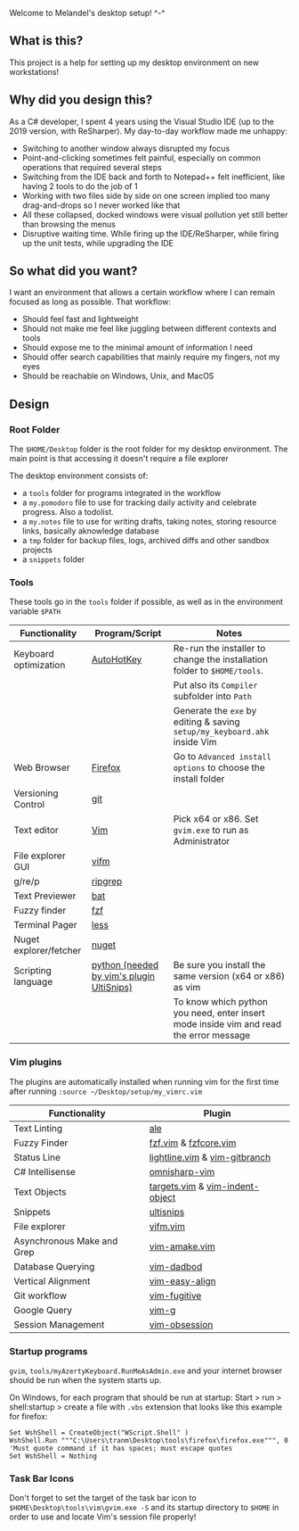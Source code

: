 Welcome to Melandel's desktop setup! ^-^

## What is this? ##
This project is a help for setting up my desktop environment on new workstations!

## Why did you design this? ##
As a C# developer, I spent 4 years using the Visual Studio IDE (up to the 2019 version, with ReSharper). My day-to-day workflow made me unhappy:
* Switching to another window always disrupted my focus
* Point-and-clicking sometimes felt painful, especially on common operations that required several steps
* Switching from the IDE back and forth to Notepad++ felt inefficient, like having 2 tools to do the job of 1
* Working with two files side by side on one screen implied too many drag-and-drops so I never worked like that
* All these collapsed, docked windows were visual pollution yet still better than browsing the menus
* Disruptive waiting time. While firing up the IDE/ReSharper, while firing up the unit tests, while upgrading the IDE

## So what did you want? ##
I want an environment that allows a certain workflow where I can remain focused as long as possible. That workflow:
* Should feel fast and lightweight
* Should not make me feel like juggling between different contexts and tools
* Should expose me to the minimal amount of information I need
* Should offer search capabilities that mainly require my fingers, not my eyes
* Should be reachable on Windows, Unix, and MacOS

## Design ##

### Root Folder ###

The `$HOME/Desktop` folder is the root folder for my desktop environment. The main point is that accessing it doesn't require a file explorer

The desktop environment consists of:
* a `tools` folder for programs integrated in the workflow
* a `my.pomodoro` file to use for tracking daily activity and celebrate progress. Also a todolist.
* a `my.notes` file to use for writing drafts, taking notes, storing resource links, basically aknowledge database
* a `tmp` folder for backup files, logs, archived diffs and other sandbox projects
* a `snippets` folder 

### Tools ###

These tools go in the `tools` folder if possible, as well as in the environment variable `$PATH`


| Functionality          | Program/Script                                                                                               | Notes                                                                                  |
| ---------------        | -------                                                                                                      | -----                                                                                  |
| Keyboard optimization  | [AutoHotKey](https://www.autohotkey.com/)                                                                    | Re-run the installer to change the installation folder to `$HOME/tools`.               |
|                        |                                                                                                              | Put also its `Compiler` subfolder into `Path`                                          |
|                        |                                                                                                              | Generate the `exe` by editing & saving `setup/my_keyboard.ahk` inside Vim              |
| Web Browser            | [Firefox](https://www.mozilla.org/en-US/firefox/new/)                                                        | Go to `Advanced install options` to choose the install folder                          |
| Versioning Control     | [git](https://git-scm.com/downloads)                                                                         |                                                                                        |
| Text editor            | [Vim](https://github.com/vim/vim-win32-installer/releases)                                                   | Pick x64 or x86. Set `gvim.exe` to run as Administrator                                |
| File explorer GUI      | [vifm](https://vifm.info/downloads.shtml)                                                                    |                                                                                        |
| g/re/p                 | [ripgrep](https://github.com/BurntSushi/ripgrep/releases)                                                    |                                                                                        |
| Text Previewer         | [bat](https://github.com/sharkdp/bat/releases)                                                               |                                                                                        |
| Fuzzy finder           | [fzf](https://github.com/junegunn/fzf-bin/releases)                                                          |                                                                                        |
| Terminal Pager         | [less](https://github.com/Pscx/Pscx/blob/81b76cfdb1343f84880e0e2cd647db5c56cf354b/Imports/Less-394/less.exe) |                                                                                        |
| Nuget explorer/fetcher | [nuget](https://www.nuget.org/downloads)                                                                     |                                                                                        |
| Scripting language     | [python (needed by vim's plugin UltiSnips)](https://www.python.org/downloads/windows/)                       | Be sure you install the same version (x64 or x86) as vim                               |
|                        |                                                                                                              | To know which python you need, enter insert mode inside vim and read the error message |

### Vim plugins ###

The plugins are automatically installed when running vim for the first time after running `:source ~/Desktop/setup/my_vimrc.vim`

| Functionality              | Plugin                                                                                                                         |
| ---------------            | -------                                                                                                                        |
| Text Linting               | [ale](https://github.com/dense-analysis/ale)                                                                                   |
| Fuzzy Finder               | [fzf.vim](https://github.com/junegunn/fzf.vim) & [fzfcore.vim](https://github.com/junegunn/fzf/blob/master/plugin/fzf.vim)     |
| Status Line                | [lightline.vim](https://github.com/itchyny/lightline.vim) & [vim-gitbranch](https://github.com/itchyny/vim-gitbranch)          |
| C# Intellisense            | [omnisharp-vim](https://github.com/OmniSharp/omnisharp-vim)                                                                    |
| Text Objects               | [targets.vim](https://github.com/wellle/targets.vim) & [vim-indent-object](https://github.com/michaeljsmith/vim-indent-object) |
| Snippets                   | [ultisnips](https://github.com/SirVer/ultisnips)                                                                               |
| File explorer              | [vifm.vim](https://github.com/vifm/vifm.vim)                                                                                   |
| Asynchronous Make and Grep | [vim-amake.vim](https://github.com/edkolev/vim-amake)                                                                          |
| Database Querying          | [vim-dadbod](https://github.com/tpope/vim-dadbod)                                                                              |
| Vertical Alignment         | [vim-easy-align](https://github.com/junegunn/vim-easy-align)                                                                   |
| Git workflow               | [vim-fugitive](https://github.com/tpope/vim-fugitive)                                                                          |
| Google Query               | [vim-g](https://github.com/szw/vim-g)                                                                                          |
| Session Management         | [vim-obsession](https://github.com/tpope/vim-obsession)                                                                        |

### Startup programs ###

`gvim`, `tools/myAzertyKeyboard.RunMeAsAdmin.exe` and your internet browser should be run when the system starts up.

On Windows, for each program that should be run at startup:
Start > run > shell:startup > create a file with `.vbs` extension that looks like this example for firefox:

```vbs
Set WshShell = CreateObject("WScript.Shell" )
WshShell.Run """C:\Users\tranm\Desktop\tools\firefox\firefox.exe""", 0 'Must quote command if it has spaces; must escape quotes
Set WshShell = Nothing
```

### Task Bar Icons ###

Don't forget to set the target of the task bar icon to `$HOME\Desktop\tools\vim\gvim.exe -S` and its startup directory to `$HOME` in order to use and locate Vim's session file properly!
